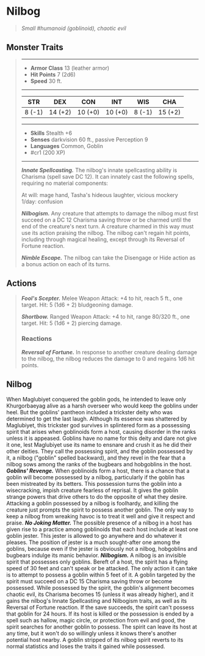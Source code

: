 # Nilbog
>*Small #humanoid (goblinoid), chaotic evil*
## Monster Traits
>___
>- **Armor Class** 13 (leather armor)
>- **Hit Points** 7 (2d6)
>- **Speed** 30 ft.
>___
>|STR|DEX|CON|INT|WIS|CHA|
>|:---:|:---:|:---:|:---:|:---:|:---:|
>|8 (-1)|14 (+2)|10 (+0)|10 (+0)|8 (-1)|15 (+2)|
>___
>- **Skills** Stealth +6
>- **Senses** darkvision 60 ft., passive Perception 9
>- **Languages** Common, Goblin
>- #cr1 (200 XP)
>___
>***Innate Spellcasting.*** The nilbog's innate spellcasting ability is Charisma (spell save DC 12). It can innately cast the following spells, requiring no material components:  
>
>At will: mage hand, Tasha's hideous laughter, vicious mockery  
>1/day: confusion  
>
>
>***Nilbogism.*** Any creature that attempts to damage the nilbog must first succeed on a DC 12 Charisma saving throw or be charmed until the end of the creature's next turn. A creature charmed in this way must use its action praising the nilbog. The nilbog can't regain hit points, including through magical healing, except through its Reversal of Fortune reaction.  
>
>***Nimble Escape.*** The nilbog can take the Disengage or Hide action as a bonus action on each of its turns.  
>
## Actions
>***Fool's Scepter.*** Melee Weapon Attack: +4 to hit, reach 5 ft., one target. Hit: 5 (1d6 + 2) bludgeoning damage.  
>
>***Shortbow.*** Ranged Weapon Attack: +4 to hit, range 80/320 ft., one target. Hit: 5 (1d6 + 2) piercing damage.  
>
>### Reactions
>***Reversal of Fortune.*** In response to another creature dealing damage to the nilbog, the nilbog reduces the damage to 0 and regains 1d6 hit points.
## Nilbog
When Maglubiyet conquered the goblin gods, he intended to leave only Khurgorbaeyag alive as a harsh overseer who would keep the goblins under heel. But the goblins' pantheon included a trickster deity who was determined to get the last laugh. Although its essence was shattered by Maglubiyet, this trickster god survives in splintered form as a possessing spirit that arises when goblinoids form a host, causing disorder in the ranks unless it is appeased. Goblins have no name for this deity and dare not give it one, lest Maglubiyet use its name to ensnare and crush it as he did their other deities. They call the possessing spirit, and the goblin possessed by it, a nilbog ("goblin" spelled backward), and they revel in the fear that a nilbog sows among the ranks of the bugbears and hobgoblins in the host.
***Goblins' Revenge.***  When goblinoids form a host, there is a chance that a goblin will become possessed by a nilbog, particularly if the goblin has been mistreated by its betters. This possession turns the goblin into a wisecracking, impish creature fearless of reprisal. It gives the goblin strange powers that drive others to do the opposite of what they desire. Attacking a goblin possessed by a nilbog is foolhardy, and killing the creature just prompts the spirit to possess another goblin. The only way to keep a nilbog from wreaking havoc is to treat it well and give it respect and praise.
***No Joking Matter.***  The possible presence of a nilbog in a host has given rise to a practice among goblinoids that each host include at least one goblin jester. This jester is allowed to go anywhere and do whatever it pleases. The position of jester is a much sought-after one among the goblins, because even if the jester is obviously not a nilbog, hobgoblins and bugbears indulge its manic behavior.
***Nilbogism.*** A nilbog is an invisible spirit that possesses only goblins. Bereft of a host, the spirit has a flying speed of 30 feet and can't speak or be attacked. The only action it can take is to attempt to possess a goblin within 5 feet of it.
A goblin targeted by the spirit must succeed on a DC 15 Charisma saving throw or become possessed. While possessed by the spirit, the goblin's alignment becomes chaotic evil, its Charisma becomes 15 (unless it was already higher), and it gains the nilbog's Innate Spellcasting and Nilbogism traits, as well as its Reversal of Fortune reaction. If the save succeeds, the spirit can't possess that goblin for 24 hours. If its host is killed or the possession is ended by a spell such as hallow, magic circle, or protection from evil and good, the spirit searches for another goblin to possess. The spirit can leave its host at any time, but it won't do so willingly unless it knows there's another potential host nearby. A goblin stripped of its nilbog spirit reverts to its normal statistics and loses the traits it gained while possessed.